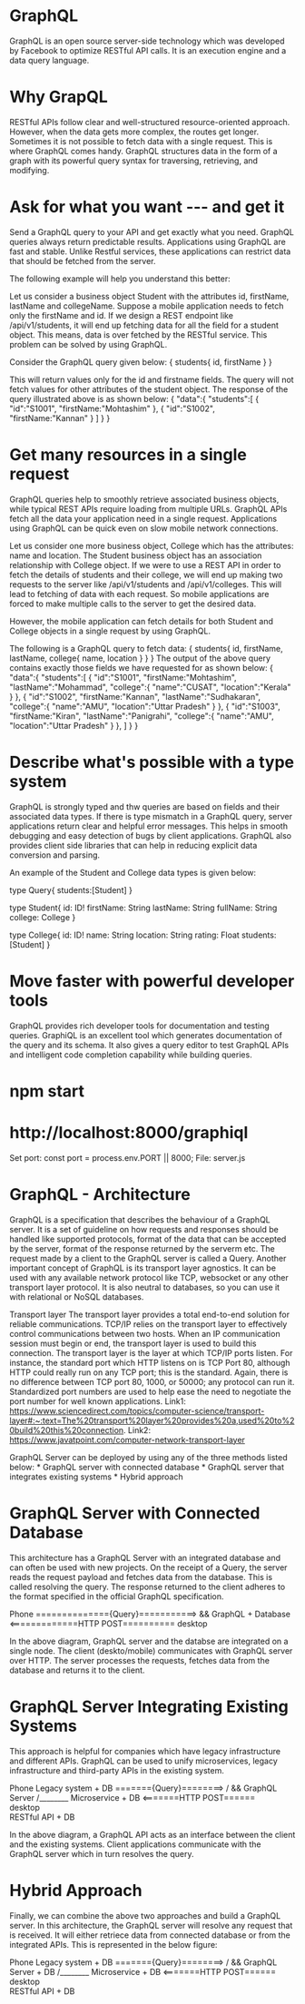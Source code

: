 # GraphQL
 GraphQL is an open source server-side technology which was developed by Facebook to optimize RESTful API calls. It is an execution engine and a data query language.
# Why GrapQL
RESTful APIs follow clear and well-structured resource-oriented approach. However, when the data gets more complex, the routes get longer. Sometimes it
is not possible to fetch data with a single request. This is where GraphQL comes handy. GraphQL structures data in the form of a graph with its powerful
query syntax for traversing, retrieving, and modifying.

# Ask for what you want --- and get it
Send a GraphQL query to your API and get exactly what you need. GraphQL queries always return predictable results. Applications using GraphQL are fast and stable. Unlike Restful services, these applications can restrict data that should be fetched from the server.

The following example will help you understand this better:

Let us consider a business object Student with the attributes id, firstName, lastName and collegeName. Suppose a mobile application needs to fetch only the firstName and id. If we design a REST endpoint like /api/v1/students, it will end up fetching data for all the field for a student object. This means, data is over fetched by the RESTful service. This problem can be solved by using GraphQL.

Consider the GraphQL query given below:
{
    students{
        id,
        firstName
    }
}

This will return values only for the id and firstname fields. The query will not fetch values for other attributes of the student object. The response of the query illustrated above is as shown below:
{
    "data":{
        "students":[
            {
                "id":"S1001",
                "firstName:"Mohtashim"
            },
            {
                "id":"S1002",
                "firstName:"Kannan"
            }
        ]
    }
}

# Get many resources in a single request
GraphQL queries help to smoothly retrieve associated business objects, while typical REST APIs require loading from multiple URLs. GraphQL APIs fetch all the data your application need in a single request. Applications using GraphQL can be quick even on slow mobile network connections.

Let us consider one more business object, College which has the attributes: name and location. The Student business object has an association relationship with College object. If we were to use a REST API in order to fetch the details of students and their college, we will end up making two requests to the server like /api/v1/students and /api/v1/colleges. This will lead to fetching of data with each request. So mobile applications are forced to make multiple calls to the server to get the desired data.

However, the mobile application can fetch details for both Student and College objects in a single request by using GraphQL.

The following is a GraphQL query to fetch data:
{
    students{
        id,
        firstName,
        lastName,
        college{
            name,
            location
        }
    }
}
The output of the above query contains exactly those fields we have requested for as shown below:
{
    "data":{
        "students":[
            {
                "id":"S1001",
                "firstName:"Mohtashim",
                "lastName":"Mohammad",
                "college":{
                    "name":"CUSAT",
                    "location":"Kerala"
                }
            },
            {
                "id":"S1002",
                "firstName:"Kannan",
                "lastName":"Sudhakaran",
                "college":{
                    "name":"AMU",
                    "location":"Uttar Pradesh"
                }
            },
            {
                "id":"S1003",
                "firstName:"Kiran",
                "lastName":"Panigrahi",
                "college":{
                    "name":"AMU",
                    "location":"Uttar Pradesh"
                }
            },
        ]
    }
}
# Describe what's possible with a type system
GraphQL is strongly typed and thw queries are based on fields and their associated data types. If there is type mismatch in a GraphQL query, server applications return clear and helpful error messages. This helps in smooth debugging and easy detection of bugs by client applications. GraphQL also provides client side libraries that can help in reducing explicit data conversion and parsing.

An example of the Student and College data types is given below:

type Query{
    students:[Student]
}

type Student{
    id: ID!
    firstName: String
    lastName: String
    fullName: String
    college: College
}

type College{
    id: ID!
    name: String
    location: String
    rating: Float
    students: [Student]
}
# Move faster with powerful developer tools
GraphQL provides rich developer tools for documentation and testing queries. GraphiQL is an excellent tool which generates documentation of the query and its schema. It also gives a query editor to test GraphQL APIs and intelligent code completion capability while building queries.

# npm start
# http://localhost:8000/graphiql
  Set port: const port = process.env.PORT || 8000;
  File: server.js

# GraphQL - Architecture
GraphQL is a specification that describes the behaviour of a GraphQL server. It is a set of guideline on how requests and responses should be handled like supported protocols, format of the data that can be accepted by the server, format of the response returned by the serverm etc. The request made by a client to the GraphQL server is called a Query. Another important concept of GraphQL is its transport layer agnostics. It can be used with any available network protocol like TCP, websocket or any other transport layer protocol. It is also neutral to databases, so you can use it with relational or NoSQL databases.

Transport layer
The transport layer provides a total end-to-end solution for reliable communications. TCP/IP relies on the transport layer to effectively control communications between two hosts. When an IP communication session must begin or end, the transport layer is used to build this connection. The transport layer is the layer at which TCP/IP ports listen. For instance, the standard port which HTTP listens on is TCP Port 80, although HTTP could really run on any TCP port; this is the standard. Again, there is no difference between TCP port 80, 1000, or 50000; any protocol can run it. Standardized port numbers are used to help ease the need to negotiate the port number for well known applications. 
Link1: https://www.sciencedirect.com/topics/computer-science/transport-layer#:~:text=The%20transport%20layer%20provides%20a,used%20to%20build%20this%20connection.
Link2: https://www.javatpoint.com/computer-network-transport-layer


GraphQL Server can be deployed by using any of the three methods listed below:
    * GraphQL server with connected database
    * GraphQL server that integrates existing systems
    * Hybrid approach

# GraphQL Server with Connected Database
This architecture has a GraphQL Server with an integrated database and can often be used with new projects. On the receipt of a Query, the server reads the request payload and fetches data from the database. This is called resolving the query. The response returned to the client adheres to the format specified in the official GraphQL specification.

Phone
              =============={Query}===========>
 &&                                               GraphQL + Database
              <=============HTTP POST==========
desktop

In the above diagram, GraphQL server and the databse are integrated on a single node. The client (deskto/mobile) communicates with GraphQL server over HTTP. The server processes the requests, fetches data from the database and returns it to the client.

# GraphQL Server Integrating Existing Systems
This approach is helpful for companies which have legacy infrastructure and different APIs. GraphQL can be used to unify microservices, legacy infrastructure and third-party APIs in the existing system.


Phone                                                  Legacy system + DB
              ======={Query}========>                 /
 &&                                   GraphQL Server /________ Microservice + DB
              <=======HTTP POST======                \
desktop                                               \
                                                        RESTful API + DB

In the above diagram, a GraphQL API acts as an interface between the client and the existing systems. Client applications communicate with the GraphQL server which in turn resolves the query.

# Hybrid Approach
Finally, we can combine the above two approaches and build a GraphQL server. In this architecture, the GraphQL server will resolve any request that is received. It will either retriece data from connected database or from the integrated APIs. This is represented in the below figure:

Phone                                                       Legacy system + DB
              ======={Query}========>                      /
 &&                                   GraphQL Server + DB /________ Microservice + DB
              <=======HTTP POST======                     \
desktop                                                    \
                                                             RESTful API + DB